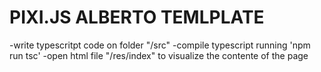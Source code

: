# PIXI.JS ALBERTO TEMLPLATE
-write typescritpt code on folder "/src"
-compile typescript running 'npm run tsc'
-open html file "/res/index" to visualize the contente of the page

